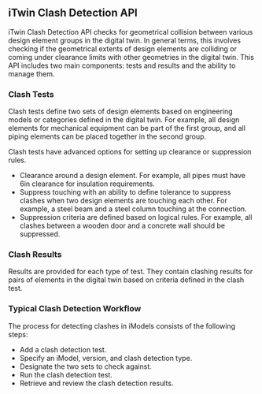 ## iTwin Clash Detection API
iTwin Clash Detection API checks for geometrical collision between various design element groups in the digital twin. In general terms, this involves checking if the geometrical extents of design elements are colliding or coming under clearance limits with other geometries in the digital twin. This API includes two main components: tests and results and the ability to manage them.

### Clash Tests
Clash tests define two sets of design elements based on engineering models or categories defined in the digital twin. For example, all design elements for mechanical equipment can be part of the first group, and all piping elements can be placed together in the second group.

Clash tests have advanced options for setting up clearance or suppression rules.
- Clearance around a design element. For example, all pipes must have 6in clearance for insulation requirements.
- Suppress touching with an ability to define tolerance to suppress clashes when two design elements are touching each other. For example, a steel beam and a steel column touching at the connection.
- Suppression criteria are defined based on logical rules. For example, all clashes between a wooden door and a concrete wall should be suppressed.

### Clash Results
Results are provided for each type of test. They contain clashing results for pairs of elements in the digital twin based on criteria defined in the clash test.

### Typical Clash Detection Workflow
The process for detecting clashes in iModels consists of the following steps:
- Add a clash detection test.
- Specify an iModel, version, and clash detection type.
- Designate the two sets to check against.
- Run the clash detection test.
- Retrieve and review the clash detection results.

